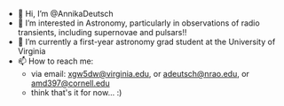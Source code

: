 - 👋 Hi, I’m @AnnikaDeutsch
- 👀 I’m interested in Astronomy, particularly in observations of radio transients, including supernovae and pulsars!!
- 🌱 I’m currently a first-year astronomy grad student at the University of Virginia 
- 📫 How to reach me:
    - via email: xgw5dw@virginia.edu, or adeutsch@nrao.edu, or amd397@cornell.edu
    - think that's it for now... :)

<!---
AnnikaDeutsch/AnnikaDeutsch is a ✨ special ✨ repository because its `README.md` (this file) appears on your GitHub profile.
You can click the Preview link to take a look at your changes.
--->
